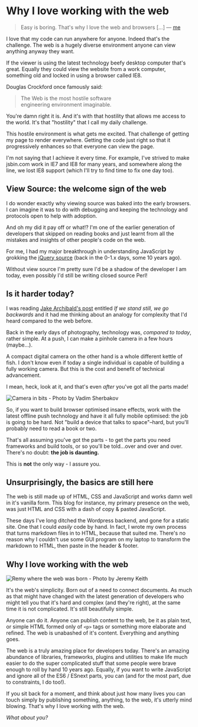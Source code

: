 # Why I love working with the web

> Easy is boring. That's why I love the web and browsers […] — [me](https://twitter.com/rem/status/563268265980751872)

I love that my code can run anywhere for anyone. Indeed that's the challenge. The web is a hugely diverse environment anyone can view anything anyway they want.

If the viewer is using the latest technology beefy desktop computer that's great. Equally they could view the website from a work computer, something old and locked in using a browser called IE8.

Douglas Crockford once famously said:

> The Web is the most hostile software engineering environment imaginable.

<!--more-->

You're damn right it is. And it's with that hostility that allows me access to the world. It's that "hostility" that I call my daily challenge.

This hostile environment is what gets me excited. That challenge of getting my page to render everywhere. Getting the code just right so that it progressively enhances so that everyone can view the page.

I'm not saying that I achieve it every time. For example, I've strived to make jsbin.com work in IE7 and IE8 for many years, and somewhere along the line, we lost IE8 support (which I'll try to find time to fix one day too).

## View Source: the welcome sign of the web

I do wonder exactly why viewing source was baked into the early browsers. I can imagine it was to do with debugging and keeping the technology and protocols open to help with adoption.

And oh my did it pay off or what!? I'm one of the earlier generation of developers that skipped on reading books and just learnt from all the mistakes and insights of other people's code on the web.

For me, I had my major breakthrough in understanding JavaScript by grokking the [jQuery source](http://genius.it/ejohn.org/files/jquery-original.html) (back in the 0-1.x days, some 10 years ago).

Without view source I'm pretty sure I'd be a shadow of the developer I am today, even possibly I'd still be writing closed source Perl!

## Is it harder today?

I was reading [Jake Archibald's post](https://jakearchibald.com/2015/if-we-stand-still-we-go-backwards/) entitled *If we stand still, we go backwards* and it had me thinking about an analogy for complexity that I'd heard compared to the web before.

Back in the early days of photography, technology was, *compared to today*, rather simple. At a push, I can make a pinhole camera in a few hours (maybe...).

A compact digital camera on the other hand is a whole different kettle of fish. I don't know even if today a single individual is capable of building a fully working camera. But this is the cost and benefit of technical advancement.

I mean, heck, look at it, and that's even *after* you've got all the parts made!

![Camera in bits - Photo by Vadim Sherbakov](https://images.unsplash.com/4/madebyvadim.jpg?q=80&fm=jpg&s=4d5b600fb30878422cfe859a3e4485f1)

So, if you want to build browser optimised insane effects, work with the latest offline push technology and have it all fully mobile optimised: the job is going to be hard. Not "build a device that talks to space"–hard, but you'll probably need to read a book or two.

That's all assuming you've got the parts - to get the parts you need frameworks and build tools, or so you'll be told...over and over and over. There's no doubt: **the job is daunting.**

This is **not** the only way - I assure you.

## Unsurprisingly, the basics are still here

The web is still made up of HTML, CSS and JavaScript and works damn well in it's vanilla form. This blog for instance, my primary presence on the web, was just HTML and CSS with a dash of copy & pasted JavaScript.

These days I've long ditched the Wordpress backend, and gone for a static site. One that I could *easily* code by hand. In fact, I wrote my own process that turns markdown files in to HTML, because that suited me. There's no reason why I couldn't use some GUI program on my laptop to transform the markdown to HTML, then paste in the header & footer.

## Why I love working with the web

![Remy where the web was born - Photo by Jeremy Keith](/images/remy-web-was-born.jpg)

It's the web's simplicity. Born out of a need to connect documents. As much as that might have changed with the latest generation of developers who might tell you that it's hard and complex (and they're right), at the same time it is not complicated. It's still beautifully simple.

Anyone can do it. Anyone can publish content to the web, be it as plain text, or simple HTML formed only of `<p>` tags or something more elaborate and refined. The web is unabashed of it's content. Everything and anything goes.

The web is a truly amazing place for developers today. There's an amazing abundance of libraries, frameworks, plugins and utilities to make life much easier to do the super complicated stuff that some people were brave enough to roll by hand 10 years ago. Equally, if you want to write JavaScript and ignore all of the ES6 / ESnext parts, you can (and for the most part, due to constraints, I do too!).

If you sit back for a moment, and think about just how many lives you can touch simply by publishing something, anything, to the web, it's utterly mind blowing. That's why I love working with the web.

*What about you?*